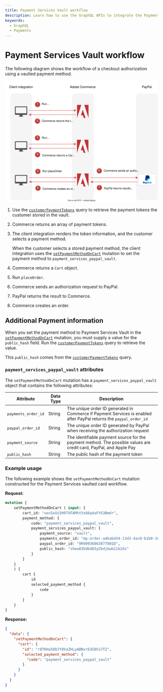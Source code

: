 ```yaml
---
title: Payment Services Vault workflow
description: Learn how to use the GraphQL APIs to integrate the Payment Services Vault solution.
keywords:
  - GraphQL
  - Payments
---
```


# Payment Services Vault workflow

The following diagram shows the workflow of a checkout authorization using a vaulted payment method.

![Payment Services Vault sequence diagram](../../../_images/graphql/payment-services-paypal-vault.svg)

1. Use the [`customerPaymentTokens`](../../schema/checkout/queries/customer-payment-tokens.md) query to retrieve the payment tokens the customer stored in the vault.

1. Commerce returns an array of payment tokens.

1. The client integration renders the token information, and the customer selects a payment method.

   When the customer selects a stored payment method, the client integration uses the [`setPaymentMethodOnCart`](../../schema/cart/mutations/set-payment-method.md) mutation to set the payment method to `payment_services_paypal_vault`.

1. Commerce returns a `Cart` object.

1. Run `placeOrder`.

1. Commerce sends an authorization request to PayPal.

1. PayPal returns the result to Commerce.

1. Commerce creates an order.

## Additional Payment information

When you set the payment method to Payment Services Vault in the [`setPaymentMethodOnCart`](../../schema/cart/mutations/set-payment-method.md) mutation, you must supply a value for the `public_hash` field. Run the [`customerPaymentTokens`](../../schema/checkout/queries/customer-payment-tokens.md) query to retrieve the value.

This `public_hash` comes from the [`customerPaymentTokens`](../../schema/checkout/queries/customer-payment-tokens.md) query.

### `payment_services_paypal_vault` attributes

The `setPaymentMethodOnCart` mutation has a `payment_services_paypal_vault` object that contains the following attributes:

Attribute |  Data Type | Description
--- | --- | ---
`payments_order_id` | String | The unique order ID generated in Commerce if Payment Services is enabled after PayPal returns the `paypal_order_id`
`paypal_order_id` | String | The unique order ID generated by PayPal when receiving the authorization request
`payment_source` | String | The identifiable payment source for the payment method. The possible values are credit card, PayPal, and Apple Pay
`public_hash` | String | The public hash of the payment token

### Example usage

The following example shows the `setPaymentMethodOnCart` mutation constructed for the Payment Services vaulted card workflow.

**Request:**

```graphql
mutation {
    setPaymentMethodOnCart ( input: {
        cart_id: "uocGxUi5H97XFAMhY3s66q4aFYG3Bmdr",
        payment_method: {
            code: "payment_services_paypal_vault",
            payment_services_paypal_vault: {
                payment_source: "vault",
                payments_order_id: "mp-order-a4babd34-13d3-4ac0-b1b0-109bb7be1574",
                paypal_order_id: "9R90936863877801D",
                public_hash: "shew83bdbd83y2bdjbwb2ib2ds"
            }
        }
    }
    ) {
        cart {
            id
            selected_payment_method {
                code
            }
        }
    }
}
```

**Response:**

```json
{
  "data": {
    "setPaymentMethodOnCart": {
      "cart": {
        "id": "r8TKHa58b7Y8VaZHLyABNxrEdS8hJJTZ",
        "selected_payment_method": {
          "code": "payment_services_paypal_vault"
        }
      }
    }
  }
}
```
